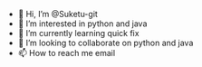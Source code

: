 - 👋 Hi, I’m @Suketu-git
- 👀 I’m interested in python and java  
- 🌱 I’m currently learning quick fix 
- 💞️ I’m looking to collaborate on python and java
- 📫 How to reach me email

<!---
Suketu-git/Suketu-git is a ✨ special ✨ repository because its `README.md` (this file) appears on your GitHub profile.
You can click the Preview link to take a look at your changes.
--->
